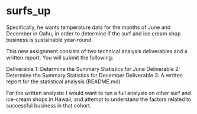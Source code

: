 # surfs_up

Specifically, he wants temperature data for the months of June and December in Oahu, 
in order to determine if the surf and ice cream shop business is sustainable year-round.

This new assignment consists of two technical analysis deliverables and a written report. 
You will submit the following:

Deliverable 1: Determine the Summary Statistics for June
Deliverable 2: Determine the Summary Statistics for December
Deliverable 3: A written report for the statistical analysis (README.md)

For the written analysis: I would want to run a full analysis on other surf and ice-cream shops in Hawaii, and attempt to understand the factors
related to successful business in that cohort.